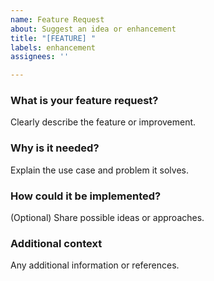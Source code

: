 ```yaml
---
name: Feature Request
about: Suggest an idea or enhancement
title: "[FEATURE] "
labels: enhancement
assignees: ''

---
```


### What is your feature request?
Clearly describe the feature or improvement.

### Why is it needed?
Explain the use case and problem it solves.

### How could it be implemented?
(Optional) Share possible ideas or approaches.

### Additional context
Any additional information or references.
